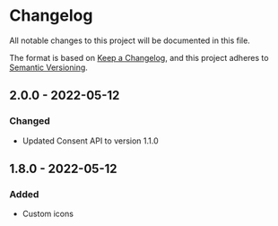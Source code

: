 # Changelog

All notable changes to this project will be documented in this file.

The format is based on [Keep a Changelog](https://keepachangelog.com/en/1.0.0/),
and this project adheres to [Semantic Versioning](https://semver.org/spec/v2.0.0.html).

## 2.0.0 - 2022-05-12

### Changed

- Updated Consent API to version 1.1.0

## 1.8.0 - 2022-05-12

### Added

- Custom icons
